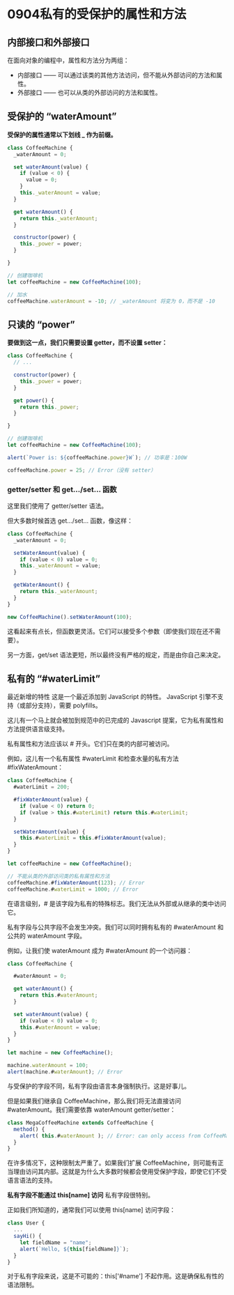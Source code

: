 # 0904私有的受保护的属性和方法

## 内部接口和外部接口
在面向对象的编程中，属性和方法分为两组：

* 内部接口 —— 可以通过该类的其他方法访问，但不能从外部访问的方法和属性。
* 外部接口 —— 也可以从类的外部访问的方法和属性。

## 受保护的 “waterAmount”

**受保护的属性通常以下划线 _ 作为前缀。**
```js
class CoffeeMachine {
  _waterAmount = 0;

  set waterAmount(value) {
    if (value < 0) {
      value = 0;
    }
    this._waterAmount = value;
  }

  get waterAmount() {
    return this._waterAmount;
  }

  constructor(power) {
    this._power = power;
  }

}

// 创建咖啡机
let coffeeMachine = new CoffeeMachine(100);

// 加水
coffeeMachine.waterAmount = -10; // _waterAmount 将变为 0，而不是 -10
```

## 只读的 “power”

**要做到这一点，我们只需要设置 getter，而不设置 setter：**
```js
class CoffeeMachine {
  // ...

  constructor(power) {
    this._power = power;
  }

  get power() {
    return this._power;
  }

}

// 创建咖啡机
let coffeeMachine = new CoffeeMachine(100);

alert(`Power is: ${coffeeMachine.power}W`); // 功率是：100W

coffeeMachine.power = 25; // Error（没有 setter）
```

### getter/setter 和 get.../set... 函数
这里我们使用了 getter/setter 语法。

但大多数时候首选 get.../set... 函数，像这样：
```js
class CoffeeMachine {
  _waterAmount = 0;

  setWaterAmount(value) {
    if (value < 0) value = 0;
    this._waterAmount = value;
  }

  getWaterAmount() {
    return this._waterAmount;
  }
}

new CoffeeMachine().setWaterAmount(100);
```

这看起来有点长，但函数更灵活。它们可以接受多个参数（即使我们现在还不需要）。

另一方面，get/set 语法更短，所以最终没有严格的规定，而是由你自己来决定。

## 私有的 “#waterLimit”
最近新增的特性
这是一个最近添加到 JavaScript 的特性。 JavaScript 引擎不支持（或部分支持），需要 polyfills。

这儿有一个马上就会被加到规范中的已完成的 Javascript 提案，它为私有属性和方法提供语言级支持。

私有属性和方法应该以 # 开头。它们只在类的内部可被访问。

例如，这儿有一个私有属性 #waterLimit 和检查水量的私有方法 #fixWaterAmount：
```js
class CoffeeMachine {
  #waterLimit = 200;

  #fixWaterAmount(value) {
    if (value < 0) return 0;
    if (value > this.#waterLimit) return this.#waterLimit;
  }

  setWaterAmount(value) {
    this.#waterLimit = this.#fixWaterAmount(value);
  }
}

let coffeeMachine = new CoffeeMachine();

// 不能从类的外部访问类的私有属性和方法
coffeeMachine.#fixWaterAmount(123); // Error
coffeeMachine.#waterLimit = 1000; // Error
```

在语言级别，# 是该字段为私有的特殊标志。我们无法从外部或从继承的类中访问它。

私有字段与公共字段不会发生冲突。我们可以同时拥有私有的 #waterAmount 和公共的 waterAmount 字段。

例如，让我们使 waterAmount 成为 #waterAmount 的一个访问器：
```js
class CoffeeMachine {

  #waterAmount = 0;

  get waterAmount() {
    return this.#waterAmount;
  }

  set waterAmount(value) {
    if (value < 0) value = 0;
    this.#waterAmount = value;
  }
}

let machine = new CoffeeMachine();

machine.waterAmount = 100;
alert(machine.#waterAmount); // Error
```

与受保护的字段不同，私有字段由语言本身强制执行。这是好事儿。

但是如果我们继承自 CoffeeMachine，那么我们将无法直接访问 #waterAmount。我们需要依靠 waterAmount getter/setter：
```js
class MegaCoffeeMachine extends CoffeeMachine {
  method() {
    alert( this.#waterAmount ); // Error: can only access from CoffeeMachine
  }
}
```

在许多情况下，这种限制太严重了。如果我们扩展 CoffeeMachine，则可能有正当理由访问其内部。这就是为什么大多数时候都会使用受保护字段，即使它们不受语言语法的支持。

**私有字段不能通过 this[name] 访问**
私有字段很特别。

正如我们所知道的，通常我们可以使用 this[name] 访问字段：
```js
class User {
  ...
  sayHi() {
    let fieldName = "name";
    alert(`Hello, ${this[fieldName]}`);
  }
}
```

对于私有字段来说，这是不可能的：this['#name'] 不起作用。这是确保私有性的语法限制。